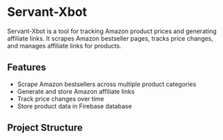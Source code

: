 # Servant-Xbot

Servant-Xbot is a tool for tracking Amazon product prices and generating affiliate links. It scrapes Amazon bestseller pages, tracks price changes, and manages affiliate links for products.

## Features

- Scrape Amazon bestsellers across multiple product categories
- Generate and store Amazon affiliate links
- Track price changes over time
- Store product data in Firebase database

## Project Structure
